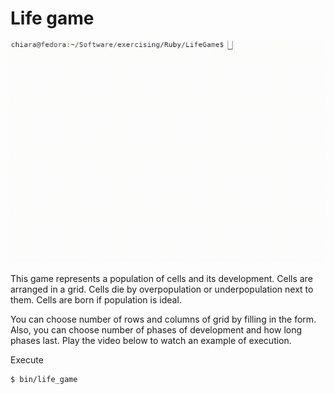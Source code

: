 # Life game

![](https://github.com/chiaraani/life-game/blob/main/example.gif?raw=true)

This game represents a population of cells and its development. Cells are arranged in a grid. Cells die by overpopulation or underpopulation next to them. Cells are born if population is ideal.

You can choose number of rows and columns of grid by filling in the form. Also, you can choose number of phases of development and how long phases last. Play the video below to watch an example of execution.

Execute
```
$ bin/life_game
```
